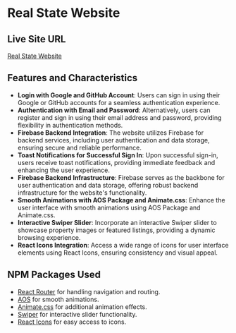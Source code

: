 # Real State Website

## Live Site URL

[Real State Website](https://real-state-98b29.web.app/)

## Features and Characteristics

- **Login with Google and GitHub Account**: Users can sign in using their Google or GitHub accounts for a seamless authentication experience.
- **Authentication with Email and Password**: Alternatively, users can register and sign in using their email address and password, providing flexibility in authentication methods.
- **Firebase Backend Integration**: The website utilizes Firebase for backend services, including user authentication and data storage, ensuring secure and reliable performance.
- **Toast Notifications for Successful Sign In**: Upon successful sign-in, users receive toast notifications, providing immediate feedback and enhancing the user experience.
- **Firebase Backend Infrastructure**: Firebase serves as the backbone for user authentication and data storage, offering robust backend infrastructure for the website's functionality.
- **Smooth Animations with AOS Package and Animate.css**: Enhance the user interface with smooth animations using AOS Package and Animate.css.
- **Interactive Swiper Slider**: Incorporate an interactive Swiper slider to showcase property images or featured listings, providing a dynamic browsing experience.
- **React Icons Integration**: Access a wide range of icons for user interface elements using React Icons, ensuring consistency and visual appeal.

## NPM Packages Used

- [React Router](https://www.npmjs.com/package/react-router) for handling navigation and routing.
- [AOS](https://www.npmjs.com/package/aos) for smooth animations.
- [Animate.css](https://www.npmjs.com/package/animate.css) for additional animation effects.
- [Swiper](https://www.npmjs.com/package/swiper) for interactive slider functionality.
- [React Icons](https://www.npmjs.com/package/react-icons) for easy access to icons.